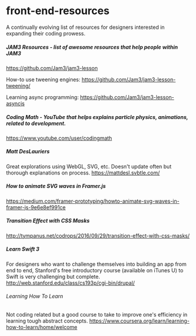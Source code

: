 # front-end-resources
A continually evolving list of resources for designers interested in expanding their coding prowess.

##### JAM3 Resources - list of awesome resources that help people within JAM3
https://github.com/Jam3/jam3-lesson

How-to use tweening engines:
https://github.com/Jam3/jam3-lesson-tweening/

Learning async programming:
https://github.com/Jam3/jam3-lesson-asyncjs

##### Coding Math - YouTube that helps explains particle physics, animations, related to development.
https://www.youtube.com/user/codingmath

##### Matt DesLauriers
Great explorations using WebGL, SVG, etc. Doesn't update often but thorough explanations on process.
https://mattdesl.svbtle.com/

##### How to animate SVG waves in Framer.js
https://medium.com/framer-prototyping/howto-animate-svg-waves-in-framer-js-9e6e8ef991ce

##### Transition Effect with CSS Masks
http://tympanus.net/codrops/2016/09/29/transition-effect-with-css-masks/

##### Learn Swift 3
For designers who want to challenge themselves into building an app from end to end, Stanford's free introductory course (available on iTunes U) to Swift is very challenging but complete.
http://web.stanford.edu/class/cs193p/cgi-bin/drupal/

###### Learning How To Learn
Not coding related but a good course to take to improve one's efficiency in learning tough abstract concepts.
https://www.coursera.org/learn/learning-how-to-learn/home/welcome

